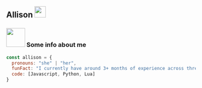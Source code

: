 <h2> Allison <img src="https://i.imgur.com/cWKmdCO.gif" width="30"></h2> 

### <img src="https://i.imgur.com/fVtVZTW.png" width="50"> Some info about me

```javascript
const allison = {
  pronouns: "she" | "her",
  funFact: "I currently have around 3+ months of experience across three different languages.",
  code: [Javascript, Python, Lua]
}
```
